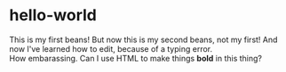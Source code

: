 # hello-world
This is my first beans!
But now this is my second beans, not my first!
And now I've learned how to edit, because of a typing error.  
How embarassing. 
Can I use HTML to make things <b>bold</b> in this thing?
